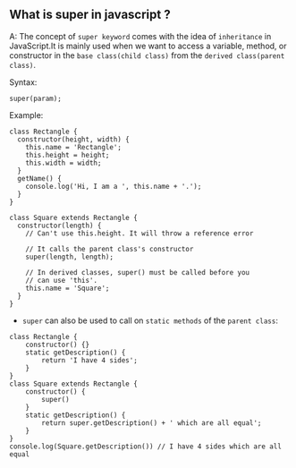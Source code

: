 ## What is super in javascript ?

A: The concept of `super keyword` comes with the idea of `inheritance` in JavaScript.It is mainly used when we want to access a variable, method, or constructor in the `base class(child class)` from the `derived class(parent class)`.

Syntax:

```
super(param);
```

Example:

```
class Rectangle {
  constructor(height, width) {
    this.name = 'Rectangle';
    this.height = height;
    this.width = width;
  }
  getName() {
    console.log('Hi, I am a ', this.name + '.');
  }
}

class Square extends Rectangle {
  constructor(length) {
    // Can't use this.height. It will throw a reference error

    // It calls the parent class's constructor
    super(length, length);

    // In derived classes, super() must be called before you
    // can use 'this'.
    this.name = 'Square';
  }
}
```

- `super` can also be used to call on `static methods` of the `parent class`:

```
class Rectangle {
    constructor() {}
    static getDescription() {
        return 'I have 4 sides';
    }
}
class Square extends Rectangle {
    constructor() {
        super()
    }
    static getDescription() {
        return super.getDescription() + ' which are all equal';
    }
}
console.log(Square.getDescription()) // I have 4 sides which are all equal
```

